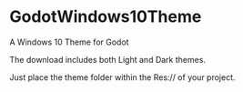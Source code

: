 # GodotWindows10Theme
A Windows 10 Theme for Godot

The download includes both Light and Dark themes.

Just place the theme folder within the Res:// of your project. 

